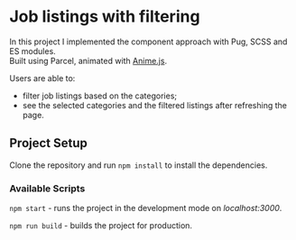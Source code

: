 # Job listings with filtering


In this project I implemented the component approach with Pug, SCSS and ES modules.<br>
Built using Parcel, animated with [Anime.js](https://animejs.com).

Users are able to:
- filter job listings based on the categories;
- see the selected categories and the filtered listings after refreshing the page.


## Project Setup

Clone the repository and run `npm install` to install the dependencies.

### Available Scripts

`npm start` - runs the project in the development mode on *localhost:3000*.

`npm run build` - builds the project for production.
